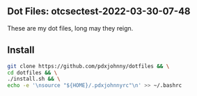 Dot Files: otcsectest-2022-03-30-07-48
---

These are my dot files, long may they reign.

Install
---

```bash
git clone https://github.com/pdxjohnny/dotfiles && \
cd dotfiles && \
./install.sh && \
echo -e '\nsource "${HOME}/.pdxjohnnyrc"\n' >> ~/.bashrc
```

